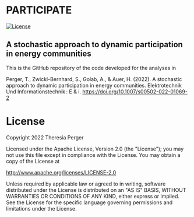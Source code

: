 # PARTICIPATE
[![License](https://img.shields.io/badge/License-Apache_2.0-blue.svg)](https://opensource.org/licenses/Apache-2.0)

## A stochastic approach to dynamic participation in energy communities

This is the GitHub repository of the code developed for the analyses in 

Perger, T., Zwickl-Bernhard, S., Golab, A., & Auer, H. (2022). A stochastic approach to dynamic participation in energy communities. Elektrotechnik Und Informationstechnik : E & i. https://doi.org/10.1007/s00502-022-01069-2 


# License

Copyright 2022 Theresia Perger

Licensed under the Apache License, Version 2.0 (the "License"); you may not use this file except in compliance with the License. You may obtain a copy of the License at

http://www.apache.org/licenses/LICENSE-2.0

Unless required by applicable law or agreed to in writing, software distributed under the License is distributed on an "AS IS" BASIS, WITHOUT WARRANTIES OR CONDITIONS OF ANY KIND, either express or implied. See the License for the specific language governing permissions and limitations under the License.

